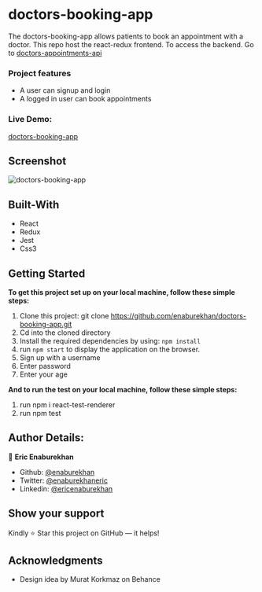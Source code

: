 # doctors-booking-app
The doctors-booking-app allows patients to book an appointment with a doctor. This repo host the react-redux frontend. To access the backend. Go to [doctors-appointments-api](https://github.com/enaburekhan/doctors-appointment-api.git)

### Project features

- A user can signup and login
- A logged in user can book appointments

 
 ### Live Demo:
[doctors-booking-app]( https://dreamy-pike-b09508.netlify.app)

## Screenshot
![doctors-booking-app](https://user-images.githubusercontent.com/51296741/128604204-e71d0644-e88f-4743-b922-e708aa5a23d9.png)


## Built-With


- React
- Redux
- Jest
- Css3

## Getting Started

**To get this project set up on your local machine, follow these simple steps:**

1. Clone this project: git clone https://github.com/enaburekhan/doctors-booking-app.git
2. Cd into the cloned directory
3. Install the required dependencies by using: `npm install`
4. run `npm start` to display the application on the browser.
5. Sign up with a username
6. Enter password
7. Enter your age



**And to run the test on your local machine, follow these simple steps:**
1. run npm i react-test-renderer
2. run npm test



## Author Details:

👤 **Eric Enaburekhan**

- Github: [@enaburekhan](https://github.com/enaburekhan)
- Twitter: [@enaburekhaneric](https://twitter.com/enaburekhaneric)
- Linkedin: [@ericenaburekhan](https://www.linkedin.com/in/eric-enaburekhan-801a28100/)

## Show your support

Kindly ⭐ Star this project on GitHub — it helps!

## Acknowledgments

- Design idea by Murat Korkmaz on Behance